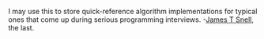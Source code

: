 I may use this to store quick-reference algorithm implementations for typical ones that come up during serious programming interviews.
-<a href="https://jamessnell.com">James T Snell</a>, the last.
